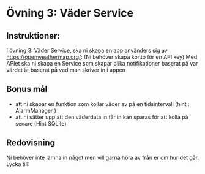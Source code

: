 # Övning 3: Väder Service

## Instruktioner:

I övning 3: Väder Service,  ska ni skapa en app använders sig av https://openweathermap.org/:
(Ni behöver skapa konto för en API key)
Med APIet ska ni skapa en Service som skapar olika notifikationer baserat på var värdet är baserat på vad man skriver in i appen 

## Bonus mål

- att ni skapar en funktion som kollar väder av på en tidsintervall (hint : AlarmManager )
- att ni sätter upp att den väderdata in får in kan sparas för att kolla på senare (Hint SQLite)

## Redovisning

Ni behöver inte lämna in något men vill gärna höra av från er om hur det går.
Lycka till!